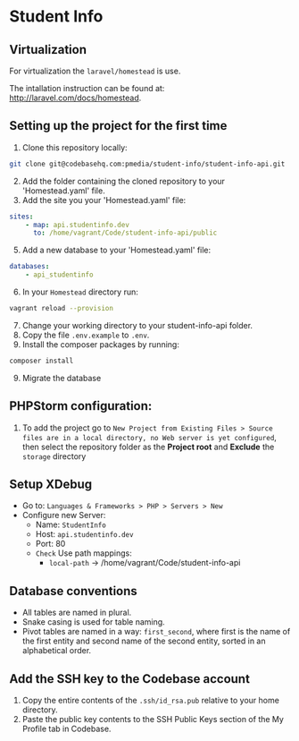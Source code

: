 # Student Info

## Virtualization
For virtualization the `laravel/homestead` is use.

The intallation instruction can be found at: http://laravel.com/docs/homestead.

## Setting up the project for the first time
1. Clone this repository locally:

``` bash
git clone git@codebasehq.com:pmedia/student-info/student-info-api.git
```

2. Add the folder containing the cloned repository to your 'Homestead.yaml' file.
3. Add the site you your 'Homestead.yaml' file:

``` yaml
sites:
    - map: api.studentinfo.dev
      to: /home/vagrant/Code/student-info-api/public
```

5. Add a new database to your 'Homestead.yaml' file:

``` yaml
databases:
    - api_studentinfo
```

6. In your `Homestead` directory run:

``` bash
vagrant reload --provision
```

7. Change your working directory to your student-info-api folder.
8. Copy the file `.env.example` to `.env`.
9. Install the composer packages by running:

``` bash
composer install
```

9. Migrate the database

## PHPStorm configuration:
1. To add the project go to `New Project from Existing Files > Source files are in a local directory, no Web server is yet configured`, then select the repository folder as the **Project root** and **Exclude** the `storage` directory

## Setup XDebug
- Go to: `Languages & Frameworks > PHP > Servers > New`
- Configure new Server:
    - Name: `StudentInfo`
    - Host: `api.studentinfo.dev`
    - Port: 80
    - `Check` Use path mappings:
	    - `local-path` -> /home/vagrant/Code/student-info-api

## Database conventions
- All tables are named in plural.
- Snake casing is used for table naming.
- Pivot tables are named in a way: `first_second`, where first is the name of the first entity and second name of the second entity, sorted in an alphabetical order.

## Add the SSH key to the Codebase account
1. Copy the entire contents of the `.ssh/id_rsa.pub` relative to your home directory.
2. Paste the public key contents to the SSH Public Keys section of the My Profile tab in Codebase.
